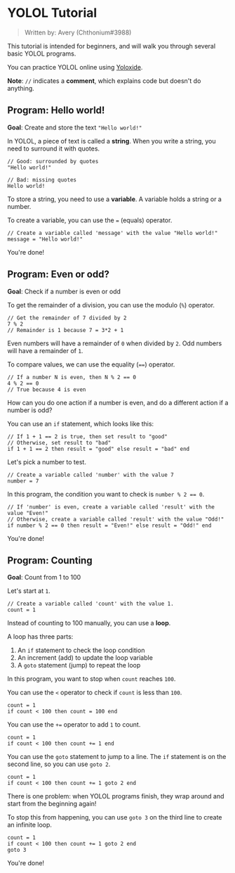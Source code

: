 # YOLOL Tutorial

> Written by: Avery (Chthonium#3988)

This tutorial is intended for beginners, and will walk you through several basic YOLOL programs.

You can practice YOLOL online using [Yoloxide](https://yoloxide.cylon.xyz/).

**Note**: `//` indicates a **comment**, which explains code but doesn't do anything.

## Program: Hello world!

**Goal**: Create and store the text `"Hello world!"`

In YOLOL, a piece of text is called a **string**. When you write a string, you need to surround it with quotes.

```
// Good: surrounded by quotes
"Hello world!"

// Bad: missing quotes
Hello world!
```

To store a string, you need to use a **variable**. A variable holds a string or a number.

To create a variable, you can use the `=` (equals) operator.

```
// Create a variable called 'message' with the value "Hello world!"
message = "Hello world!"
```

You're done!

## Program: Even or odd?

**Goal**: Check if a number is even or odd

To get the remainder of a division, you can use the modulo (`%`) operator.

```
// Get the remainder of 7 divided by 2
7 % 2
// Remainder is 1 because 7 = 3*2 + 1
```

Even numbers will have a remainder of `0` when divided by `2`. Odd numbers will have a remainder of `1`.

To compare values, we can use the equality (`==`) operator.

```
// If a number N is even, then N % 2 == 0
4 % 2 == 0
// True because 4 is even
```

How can you do one action if a number is even, and do a different action if a number is odd?

You can use an `if` statement, which looks like this:

```
// If 1 + 1 == 2 is true, then set result to "good"
// Otherwise, set result to "bad"
if 1 + 1 == 2 then result = "good" else result = "bad" end
```

Let's pick a number to test.

```
// Create a variable called 'number' with the value 7
number = 7
```

In this program, the condition you want to check is `number % 2 == 0`.

```
// If 'number' is even, create a variable called 'result' with the value "Even!"
// Otherwise, create a variable called 'result' with the value "Odd!"
if number % 2 == 0 then result = "Even!" else result = "Odd!" end
```

You're done!

## Program: Counting

**Goal**: Count from 1 to 100

Let's start at `1`.

```
// Create a variable called 'count' with the value 1.
count = 1
```

Instead of counting to 100 manually, you can use a **loop**.

A loop has three parts:

1) An `if` statement to check the loop condition
2) An increment (add) to update the loop variable
3) A `goto` statement (jump) to repeat the loop

In this program, you want to stop when `count` reaches `100`.

You can use the `<` operator to check if `count` is less than `100`.

```
count = 1
if count < 100 then count = 100 end
```

You can use the `+=` operator to add `1` to count.

```
count = 1
if count < 100 then count += 1 end
```

You can use the `goto` statement to jump to a line. The `if` statement is on the second line, so you can use `goto 2`.

```
count = 1
if count < 100 then count += 1 goto 2 end
```

There is one problem: when YOLOL programs finish, they wrap around and start from the beginning again!

To stop this from happening, you can use `goto 3` on the third line to create an infinite loop.

```
count = 1
if count < 100 then count += 1 goto 2 end
goto 3
```

You're done!
